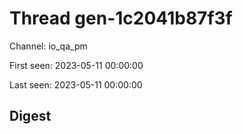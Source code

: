 # Thread gen-1c2041b87f3f
Channel: io_qa_pm

First seen: 2023-05-11 00:00:00

Last seen: 2023-05-11 00:00:00

## Digest


